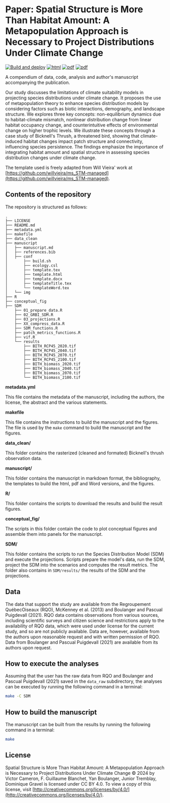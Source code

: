 # Paper: Spatial Structure is More Than Habitat Amount: A Metapopulation Approach is Necessary to Project Distributions Under Climate Change

[![Build and deploy](https://github.com/vcameron1/Metapop_ms/actions/workflows/build.yml/badge.svg)](https://github.com/vcameron1/Metapop_ms/actions/workflows/build.yml) [![html](https://img.shields.io/badge/read-html-brightgreen)](https://vcameron1.github.io/Metapop_ms/) [![pdf](https://img.shields.io/badge/read-pdf-green.svg)](https://vcameron1.github.io/Metapop_ms/manuscript.pdf) [![pdf](https://img.shields.io/badge/read-docx-yellow.svg)](https://vcameron1.github.io/Metapop_ms/manuscript.docx)

A compendium of data, code, analysis and author's manuscript accompanying the publication.

Our study discusses the limitations of climate suitability models in projecting species distributions under climate change. It proposes the use of metapopulation theory to enhance species distribution models by considering factors such as biotic interactions, demography, and landscape structure. We explores three key concepts: non-equilibrium dynamics due to habitat-climate mismatch, nonlinear distribution change from linear habitat occupancy change, and counterintuitive effects of environmental change on higher trophic levels. We illustrate these concepts through a case study of Bicknell's Thrush, a threatened bird, showing that climate-induced habitat changes impact patch structure and connectivity, influencing species persistence. The findings emphasize the importance of integrating habitat amount and spatial structure in assessing species distribution changes under climate change.

The template used is freely adapted from Will Vieira' work at [https://github.com/willvieira/ms_STM-managed](https://github.com/willvieira/ms_STM-managed).


## Contents of the repository

The repository is structured as follows:

```
.
├── LICENSE
├── README.md
├── metadata.yml
├── makefile
├── data_clean
├── manuscript
│   ├── manuscript.md
│   ├── references.bib
│   ├── conf
│       ├── build.sh
│       ├── ecology.csl
│       ├── template.tex
│       ├── template.html
│       ├── template.docx
│       ├── templateTitle.tex
│       └── templateWord.tex
│   └── img
├── R
├── conceptual_fig
├── SDM
    ├── 01_prepare_data.R
    ├── 02_GRBI_SDM.R
    ├── 03_projections.R
    ├── XX_compress_data.R
    ├── SDM_functions.R
    ├── patch_metrics_functions.R
    ├── vif.R
    └── results
        ├── BITH_RCP45_2020.tif
        ├── BITH_RCP45_2040.tif
        ├── BITH_RCP45_2070.tif
        ├── BITH_RCP45_2100.tif
        ├── BITH_biomass_2020.tif
        ├── BITH_biomass_2040.tif
        ├── BITH_biomass_2070.tif
        └── BITH_biomass_2100.tif
```

**metadata.yml**

This file contains the metadata of the manuscript, including the authors, the license, the abstract and the various statements.

**makefile**

This file contains the instructions to build the manuscript and the figures. The file is used by the `make` command to build the manuscript and the figures.

**data_clean/**

This folder contains the rasterized (cleaned and formated) Bicknell's thrush observation data.

**manuscript/**

This folder contains the manuscript in markdown format, the bibliography, the templates to build the html, pdf and Word versions, and the figures.

**R/**

This folder contains the scripts to download the results and build the result figures.

**conceptual_fig/**

The scripts in this folder contain the code to plot conceptual figures and assemble them into panels for the manuscript.

**SDM/**

This folder contains the scripts to run the Species Distribution Model (SDM) and execute the projections. Scripts prepare the model's data, run the SDM, project the SDM into the scenarios and computes the result metrics. The folder also contains in `SDM/results/` the results of the SDM and the projections.

## Data

The data that support the study are available from the Regroupement QuébecOiseaux (RQO), McKenney et al. (2013) and Boulanger and Pascual Puigdevall (2021). RQO data contains observations from various sources, including scientific surveys and citizen science and restrictions apply to the availability of RQO data, which were used under license for the current study, and so are not publicly available. Data are, however, available from the authors upon reasonable request and with written permission of RQO. Data from Boulanger and Pascual Puigdevall (2021) are available from its authors upon request.


## How to execute the analyses

Assuming that the user has the raw data from RQO and Boulanger and Pascual Puigdevall (2021) saved in the `data_raw` subdirectory, the analyses can be executed by running the following command in a terminal:

```bash
make -C SDM
```


## How to build the manuscript

The manuscript can be built from the results by running the following command in a terminal:

```bash
make
```

## License

Spatial Structure is More Than Habitat Amount: A Metapopulation Approach is Necessary to Project Distributions Under Climate Change © 2024 by Victor Cameron, F. Guillaume Blanchet, Yan Boulanger, Junior Tremblay, Dominique Gravel is licensed under CC BY 4.0. To view a copy of this license, visit [http://creativecommons.org/licenses/by/4.0/](http://creativecommons.org/licenses/by/4.0/).